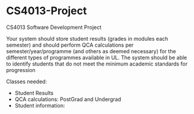 # CS4013-Project
CS4013 Software Development Project 

Your system should store student results (grades in modules each semester) and should perform QCA calculations per semester/year/programme (and others as deemed necessary) for the different types of programmes available in UL. The system should be able to identify students that do not meet the minimum academic standards for progression

Classes needed:
- Student Results
- QCA calculations: PostGrad and Undergrad
- Student information: 